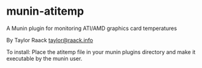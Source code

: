 munin-atitemp
=============

A Munin plugin for monitoring ATI/AMD graphics card temperatures

By Taylor Raack <taylor@raack.info>

To install: Place the atitemp file in your munin plugins directory and make it executable by the munin user.
